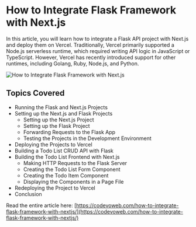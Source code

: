 # How to Integrate Flask Framework with Next.js

In this article, you will learn how to integrate a Flask API project with Next.js and deploy them on Vercel. Traditionally, Vercel primarily supported a Node.js serverless runtime, which required writing API logic in JavaScript or TypeScript. However, Vercel has recently introduced support for other runtimes, including Golang, Ruby, Node.js, and Python.

![How to Integrate Flask Framework with Next.js](https://codevoweb.com/wp-content/uploads/2023/06/How-to-Integrate-Flask-Framework-with-Next.js.webp)

## Topics Covered

- Running the Flask and Next.js Projects
- Setting up the Next.js and Flask Projects
    - Setting up the Next.js Project
    - Setting up the Flask Project
    - Forwarding Requests to the Flask App
    - Testing the Projects in the Development Environment
- Deploying the Projects to Vercel
- Building a Todo List CRUD API with Flask
- Building the Todo List Frontend with Next.js
    - Making HTTP Requests to the Flask Server
    - Creating the Todo List Form Component
    - Creating the Todo Item Component
    - Displaying the Components in a Page File
- Redeploying the Project to Vercel
- Conclusion

Read the entire article here: [https://codevoweb.com/how-to-integrate-flask-framework-with-nextjs/](https://codevoweb.com/how-to-integrate-flask-framework-with-nextjs/)
